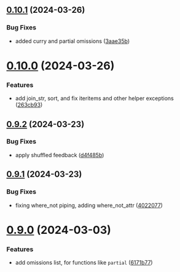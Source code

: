 ## [0.10.1](https://github.com/iloveitaly/funcy-pipe/compare/v0.10.0...v0.10.1) (2024-03-26)


### Bug Fixes

* added curry and partial omissions ([3aae35b](https://github.com/iloveitaly/funcy-pipe/commit/3aae35b51398dc5df11e2f680043274f7812065a))



# [0.10.0](https://github.com/iloveitaly/funcy-pipe/compare/v0.9.2...v0.10.0) (2024-03-26)


### Features

* add join_str, sort, and fix iteritems and other helper exceptions ([263cb93](https://github.com/iloveitaly/funcy-pipe/commit/263cb934b09d30e3c5d611d895fd4cbc769849b9))



## [0.9.2](https://github.com/iloveitaly/funcy-pipe/compare/v0.9.1...v0.9.2) (2024-03-23)


### Bug Fixes

* apply shuffled feedback ([d4f485b](https://github.com/iloveitaly/funcy-pipe/commit/d4f485b31a2e32cf170cd57b9fe60bac2a790179))



## [0.9.1](https://github.com/iloveitaly/funcy-pipe/compare/v0.9.0...v0.9.1) (2024-03-23)


### Bug Fixes

* fixing where_not piping, adding where_not_attr ([4022077](https://github.com/iloveitaly/funcy-pipe/commit/402207714eb149973edf353f50b2bbbc471a805b))



# [0.9.0](https://github.com/iloveitaly/funcy-pipe/compare/v0.8.0...v0.9.0) (2024-03-03)


### Features

* add omissions list, for functions like `partial` ([6171b77](https://github.com/iloveitaly/funcy-pipe/commit/6171b77d909266fdb3ecc6e7aec5fbe652ca9888))




